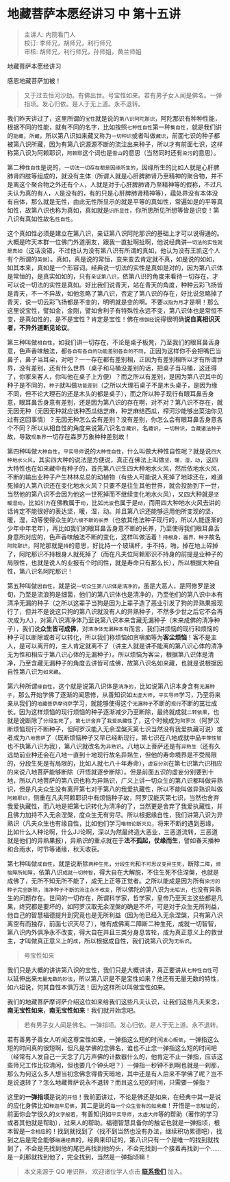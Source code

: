 # 地藏菩萨本愿经讲习 中 第十五讲

> 主讲人: 内院看门人 <br />
> 校订: 李师兄，胡师兄，利行师兄 <br />
> 审核: 胡师兄，利行师兄，孙师姐，黄兰师姐 <br />

地藏菩萨本愿经讲习

感恩地藏菩萨加被！

> 又于过去恒河沙劫。有佛出世。号宝性如来。若有男子女人闻是佛名。一弹指顷。发心归依。是人于无上道。永不退转。

我们昨天讲过了，这里所谓的`宝性`就是说的`第八识阿陀那识`，阿陀那识有种种性能，根据不同的性能，就有不同的名字，比如按照`七种性自性`第一种`集自性`，就是我们讲的`能藏`，`所藏`，所以第八识如来藏又称为`一切种识`或者叫做`藏识`，前面七识的种子都被第八识所藏，因为有第八识源源不断的流注出来种子，所以才有前面七识，这样称第八识为阿赖耶识，`阿赖耶`这个词也是`雪山`的意思（当然同时还有`染污`的意思）。

第二种`性自性`是说的，`一切法一切存在都是因缘所生的`，因缘所生的比如人就是心肝脾肺肾四肢等组成的，就没有主体（所谓人就是心肝脾肺肾乃至精神的聚合物，并不是离这个聚合物之外还有个`人`，人就是对于心肝脾肺肾乃至精神等的假称，不过凡夫认为真的有`人`，`人`是没有的，有的只是心肝脾肺肾精神等），蕴处界没有本体没有自体，那么就是无性，由此无性所显示的就是平等的真如性，常遍如是的平等真如性，故第八识也称为真如，真如就是`识所显性`，你所思所见所想等皆是识变！第八识有真如性故名`性自性`。

这个真如性必须是建立在第八识，亲证第八识阿陀那识的基础上才可以说得通的。大概是昨天本群一位佛门外道朋友，跟我一直扯啊扯啊，他说经典讲`一切法的实性就是真如`（这话没错，不过他认为没有第八识有所谓的真如，他认为没有王凯这个人有个所谓的`英俊`）。真如，真是说的常恒，变来变去肯定就不真，如是说的如如，如其本来，真如是一个形容词。经典说一切法的实性是真如是对的，因为第八识体是常恒的，是真实如如的，只有`亲证第八识`，依第八识的角度来看待一切存在，才可以说一切法的实性是真如。好比我们说青天，站在青天的角度，种种云彩飞扬皆是青天，不一不异故，如他忽略了第八识，否定了第八识的存在，好比说忽略掉了青天，说一切云彩飞扬都是不变的，明明就是变的啊。不要`以指为月`才是啊！那么这里说宝性，譬如金，金刚，譬如舍利子有特殊性永远不变，第八识体也是常恒不变，是真如性的，是不是宝性？肯定是宝性！佛在`楞伽经`说得很明确**说自真相识灭者，不异外道断见论议**。

第三种叫做`相自性`，如我们讲一切存在，不论是桌子板凳，乃至我们的眼耳鼻舌身意，色声香味触法，都`各自有各自的功能差别各自的不同`，正因为这样你不会把嘴巴当鼻子，鼻子当耳朵，对吧？一一存在都有差别相，正因为有差别相所以才有所谓世界，没有差别，还有什么世界（桌子和马桶没差别的话，把桌子当马桶，这还得了，你家来客人，你叫他在桌子上方便）？而之所以有差别，是因为第八识其中的种子是不同的，`种子`就叫做`功能差别`（之所以大理石桌子不是木头桌子，是因为缘不同，但不论大理石的还是木头的都是桌子），而之所以种子现行有眼耳鼻舌身意，眼耳鼻舌身意有差别，还是因为第八识的存在啊，对不对？第八识不存在，就无因无种（无因无种就应该种西瓜结芝麻，种芝麻结西瓜，榨河沙能够出菜油你见过有这回事情）？无因无种怎么会有差别？没有差别，你怎么会有眼耳鼻舌身意各个不同？所以从相自性的角度来说第八识名`含藏识`，名`藏识`，`一切种识`，`含藏诸法种子`故，导致`现象界`一切存在森罗万象种种差别故！

第四种叫做`大种自性`，`平实导师`说的`大种性自性`，什么叫做大种性自性呢？就是说`四大种地水火风`，其实四大种的说法是方便说，真正在佛法上叫做`坚，暖，湿，动`，这四大特性也在如来藏中有种子的，首先第八识生四大种地水火风，然后依地水火风，不断的输出业种子产生林林总总的动植物（有些人可能说人死掉了地球还在，难道死掉的人第八识还在变化地水火风？只要不是往生其他世界，就会投胎到下一世，当然他的第八识不会因为他这一世死掉而不继续变化地水火风），又四大种就是`坚暖湿动`，比如`引力`在佛教属于`动`，比如`光波`也属于是`动`，而用四大种地水火风去讲的话肯定不能很好的表达坚，暖，湿，动。并且第八识还能够运用他所变现的坚，暖，湿，动等使得众生的`六根不断的长养`（也依其他法种子现行的，所以人能逐渐的少年中年老年），再比如我们的眼耳鼻舌身意不断的长养，乃至使得我们眼耳鼻舌身意所对应的，色声香味触法不断的变化，这样叫做活着！`持根身，器界，种子`故名`阿陀那识`，阿陀那就是`持`的意思，好比持一个玻璃杯，手不持，啪，掉在地上碎掉了，阿陀那识不持根身人就死掉了（而在凡夫位阿赖耶识不持身的前提是业种子的局限性，也就是说人的业报有个时间性，就是寿命只有那么长），所以根据大种自性，第八识名阿陀那识！

第五种叫做`因自性`，就是说`一切众生第八识体是清净的`，虽是大恶人，是阿修罗是波旬，乃至是流浪狗是细菌，他们的第八识体也是清净的，乃至他们的第八识中本有清净无漏的种子（之所以这辈子当狗是因为上辈子造了恶业引发了狗的异熟果报现行了，但并不是说这只狗的第八识就没有人的异熟种子，不然多少世之后它不会再次成为人），对第八识清净体乃至说第八识本来含藏无漏种子（未来成佛的清净种子），我们说**众生皆可成佛**，对`清净体无漏种本有`而言，我们讲烦恼的现行和烦恼的种子可以断除或者可以转化，所以我们称烦恼如贪嗔痴等为**客尘烦恼**！客不是主人，是可以离开的，主人肯定就离不了（讲主人就是讲不能离的第八识心体的清净无为性和相应于第八识心体的无漏种子）。所以烦恼为客尘，根据第八识体是清净，乃至含藏无漏种子的角度去讲皆可成佛，故第八识名如来藏，也就是说根据因自性第八识为`如来藏`。

第六种所谓`缘自性`，这个就是说第八识体是`清净的`，比如说第八识本身含有`无漏种子`，那么开始学佛了逐渐的闻思修，从善知识如`太虚大师`，`平实导师`学习，乃至将来亲从我们的`地藏菩萨摩诃萨`学习，就能够使得这个`无漏种子`不断的`现行`不断的茁壮成长。因为这样烦恼的现行烦恼的种子逐渐减少乃至断除，最终就成就`二转依果`，也就是说断除了`分段生死`了，`第七识舍弃`了`我爱执藏性`了，这个时候成为`阿罗汉`（阿罗汉断烦恼现行不断种子，但阿罗汉能入无余涅槃灭第七识当然没有我爱执藏可说）或者成为`八地菩萨`了（既断烦恼种子又早已经断现行，第七识在八地成就中品`平等性智`也不执第八识为我），第八识就改名为`异熟识`。八地以上菩萨还是有`异熟生`（还有久远劫前业种还会在八地一直到十地现行故名异熟生，但他的寿命境界是不受局限的，分段生死是有局限的，比如人就七八十年寿命），`虚妄分别`在第七识第六识相应的来说八地菩萨能够断除（开悟就逐步断除）。但是前面五识的虚妄分别要到十地，所以八地菩萨的第八识也称为异熟识，广义上讲一切众生的第八识都叫做异熟识，但是凡夫众生没有离开第七对于第八的我爱执藏性，所以不能叫做异熟识叫做`阿赖耶识`，侧重在凡夫阿赖耶识中有烦恼种子故，阿罗汉能灭第七识，当然也舍弃我爱执藏性，而八地是把第七识转化为清净的了，当然更是舍弃了我爱执藏性，并且佛力加持不入无余涅槃，度众生无有穷尽。所以根据缘自性，我们讲第八识为异熟识（凡夫众生也有缘自性，比如他们学习`唯物论断灭见`，将来不断的遇到恶缘，比如什么人种论啊，什么JJ论啊，深以为然最终造大恶业，三恶道流转，三恶道就是他们的异熟果报），异熟识的重点就在于**法不孤起，仗缘而生**，譬如春天播种和合雨水，时节等诸缘，秋天收获。

第七种叫做`成自性`，就是说断除`两种生死`，`分段生死`和`不可思议变异生死`，断除`二障`，`烦恼障所知障`，依第八识`成就一切种智`，得大自在大解脱，不住生死不住涅槃，也就是成佛了，无所不知无所不能了，成无上正等正觉者。之所以能成是因为所有`染污的种子完全断除`，`清净种子不断的流注永不改变`，所以佛陀的第八识为`无垢识`，也没有异熟生的问题存在。世间的一切存在，所谓科学家，哲学家，皇帝乃至天主这些都是凡果，终究都是要坏的，如阿罗汉取无余涅槃的确是不坏，可是对于众生无所利益，他自己的智慧福德提升到究竟也是无所利益（因为他已经入无余涅槃，只有第八识离空有而独存，前面七识灭尽了），唯有成佛离二障断二种生死，成就一切智智，第八识内外俱净永不改变，得大自在并且三类分身息苦轮，成为真正意义上的救世主，才叫做真正意义上的`成`，所以根据成自性，我们说第八识为`无垢识`。

> 号宝性如来

我们只是大概的讲讲第八识的宝性，我们只是大概讲讲，真正要讲从`七种性自性`可以延伸出来`无量无数的妙法`，所以第八识是不是宝性如来？他还有无量无数的特性，如六祖说，何其自性本俱万法！因为这样所以叫做宝性如来。

我们的地藏菩萨摩诃萨介绍这位如来给我们这些凡夫认识，让我们这些凡夫来念，**南无宝性如来**，**南无宝性如来**！我们就开始念吧。

> 若有男子女人闻是佛名。一弹指顷。发心归依。是人于无上道。永不退转。

若有善男子善女人听闻这尊宝性如来，一弹指这么短的时间`发心皈依`，一弹指这么短的时间真的很短啊，但凡是学佛的念佛名，谁也不止念一弹指这么短的时间吧（经常有人发自己一天念了几万声佛的计数器什么的，他肯定不止一弹指，应该这些师兄工作比较清闲，但也要几个钟头吧？）一弹指一秒钟不到啊也就是一刹那，那么为何这么多人想当初念佛念得昏天暗地，其中还是有人后来不学佛了呢？岂不是说退转了？怎么地藏菩萨说永不退转？而且这么短的时间，只需要一弹指？

这里的**一弹指顷**是说的`开悟`！我前面讲过，不论是佛还是如来，在经典中其一是说的应化身佛比如`释迦牟尼佛`，其二是说的`每一个众生皆有的如来藏`！开悟是`一念触证`的，前面你会学很久的`文字般若`，有善知识如`平实导师`，`太虚大师`等的帮助（著作的学习或者其他就是帮助），过来人的帮助。福德智慧具备你的触证也就是一弹指顷，根本智是`一念相应`的！找到就找到了（找不到当然也没有办法，继续积功累德吧），找到之后是完全能够`融通经典`的，经典来印证的，第八识只有一个是唯一的找到就找到了，不会是先找到他的尾巴再找到他的头，不会先找到一个接着再找到一个……是一刹那就找到他了，完全找到，当然是一弹指顷嘛！

> 本文来源于 QQ 唯识群， 欢迎诸位学人点击 **[联系我们](https://mp.weixin.qq.com/s/lZCfWjmLjgNR165Tx4_bCQ)** 加入。
